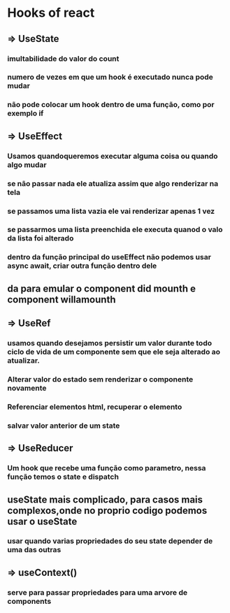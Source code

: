 # Hooks of react

## => UseState

### imultabilidade do valor do count

### numero de vezes em que um hook é executado nunca pode mudar 
### não pode colocar um hook dentro de uma função, como por exemplo if


## => UseEffect

### Usamos quandoqueremos executar alguma coisa ou quando algo mudar 

### se não passar nada ele atualiza assim que algo renderizar na tela

### se passamos uma lista vazia ele vai renderizar apenas 1 vez

### se passarmos uma lista preenchida ele executa quanod o valo da lista foi alterado 

### dentro da função principal do useEffect não podemos usar async await, criar outra função dentro dele  

## da para emular o component did mounth e component willamounth

## => UseRef

### usamos quando desejamos persistir um valor durante todo ciclo de vida de um componente sem que ele seja alterado ao atualizar.

### Alterar valor do estado sem renderizar o componente novamente 

### Referenciar elementos html, recuperar o elemento

### salvar valor anterior de um state

## => UseReducer

### Um hook que recebe uma função como parametro, nessa função temos o state e dispatch 

## useState mais complicado, para casos mais complexos,onde no proprio codigo podemos usar o useState  

### usar quando varias propriedades do seu state depender de uma das outras

## => useContext()

### serve para passar propriedades para uma arvore de components 